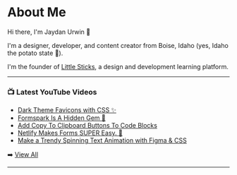# About Me

Hi there, I'm Jaydan Urwin 👋

I'm a designer, developer, and content creator from Boise, Idaho (yes, Idaho the potato state 🥔).

I'm the founder of [Little Sticks](https://littlesticks.dev), a design and development learning platform.

--- 

### 📺 Latest YouTube Videos 
<!-- YOUTUBE:START -->
- [Dark Theme Favicons with CSS ✨](https://www.youtube.com/watch?v=bdUvgVPk8PQ)
- [Formspark Is A Hidden Gem 💎](https://www.youtube.com/watch?v=bfbuZbCiNWo)
- [Add Copy To Clipboard Buttons To Code Blocks](https://www.youtube.com/watch?v=_0eBQREJTDo)
- [Netlify Makes Forms SUPER Easy. 🤯](https://www.youtube.com/watch?v=HFMfn_XBdyo)
- [Make a Trendy Spinning Text Animation with Figma &amp; CSS](https://www.youtube.com/watch?v=eNQDVtdHi9I)
<!-- YOUTUBE:END --> 

➡️ [View All](https://youtube.com/jaydanurwin) 

---

<!--
**jaydanurwin/jaydanurwin** is a ✨ _special_ ✨ repository because its `README.md` (this file) appears on your GitHub profile.

Here are some ideas to get you started:

- 🔭 I’m currently working on ...
- 🌱 I’m currently learning ...
- 👯 I’m looking to collaborate on ...
- 🤔 I’m looking for help with ...
- 💬 Ask me about ...
- 📫 How to reach me: ...
- 😄 Pronouns: ...
- ⚡ Fun fact: ...
-->
